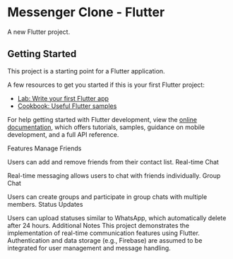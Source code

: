 # Messenger Clone - Flutter

A new Flutter project.

## Getting Started

This project is a starting point for a Flutter application.

A few resources to get you started if this is your first Flutter project:

- [Lab: Write your first Flutter app](https://docs.flutter.dev/get-started/codelab)
- [Cookbook: Useful Flutter samples](https://docs.flutter.dev/cookbook)

For help getting started with Flutter development, view the
[online documentation](https://docs.flutter.dev/), which offers tutorials,
samples, guidance on mobile development, and a full API reference.

Features
Manage Friends

Users can add and remove friends from their contact list.
Real-time Chat

Real-time messaging allows users to chat with friends individually.
Group Chat

Users can create groups and participate in group chats with multiple members.
Status Updates

Users can upload statuses similar to WhatsApp, which automatically delete after 24 hours.
Additional Notes
This project demonstrates the implementation of real-time communication features using Flutter.
Authentication and data storage (e.g., Firebase) are assumed to be integrated for user management and message handling.